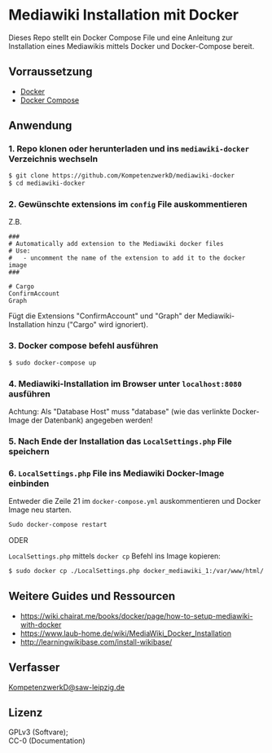 # Mediawiki Installation mit Docker

Dieses Repo stellt ein Docker Compose File und eine Anleitung zur Installation eines Mediawikis mittels Docker und Docker-Compose bereit.

## Vorraussetzung

* [Docker](https://docs.docker.com/install/)
* [Docker Compose](https://docs.docker.com/compose/install/)

## Anwendung

### 1. Repo klonen oder herunterladen und ins `mediawiki-docker` Verzeichnis wechseln

```zsh
$ git clone https://github.com/KompetenzwerkD/mediawiki-docker
$ cd mediawiki-docker
```

### 2. Gewünschte extensions im `config` File auskommentieren

Z.B. 

```
###
# Automatically add extension to the Mediawiki docker files
# Use:
#   - uncomment the name of the extension to add it to the docker  image
###

# Cargo
ConfirmAccount
Graph

```

Fügt die Extensions "ConfirmAccount" und "Graph" der Mediawiki-Installation hinzu ("Cargo" wird ignoriert).

### 3. Docker compose befehl ausführen

```zsh
$ sudo docker-compose up
```

### 4. Mediawiki-Installation im Browser unter `localhost:8080` ausführen

Achtung: Als "Database Host" muss "database" (wie das verlinkte Docker-Image der Datenbank) angegeben werden!

### 5. Nach Ende der Installation das `LocalSettings.php` File speichern

### 6. `LocalSettings.php` File ins Mediawiki Docker-Image einbinden

Entweder die Zeile 21 im `docker-compose.yml` auskommentieren und Docker Image neu starten.

```zsh
Sudo docker-compose restart
``` 

ODER

`LocalSettings.php` mittels `docker cp` Befehl ins Image kopieren:

```zsh
$ sudo docker cp ./LocalSettings.php docker_mediawiki_1:/var/www/html/.
```
## Weitere Guides und Ressourcen

* https://wiki.chairat.me/books/docker/page/how-to-setup-mediawiki-with-docker
* https://www.laub-home.de/wiki/MediaWiki_Docker_Installation
* http://learningwikibase.com/install-wikibase/


## Verfasser 

[KompetenzwerkD@saw-leipzig.de](mailto:kompetenzwerkD@saw-leipzig.de)

## Lizenz

GPLv3 (Softvare);   
CC-0 (Documentation)